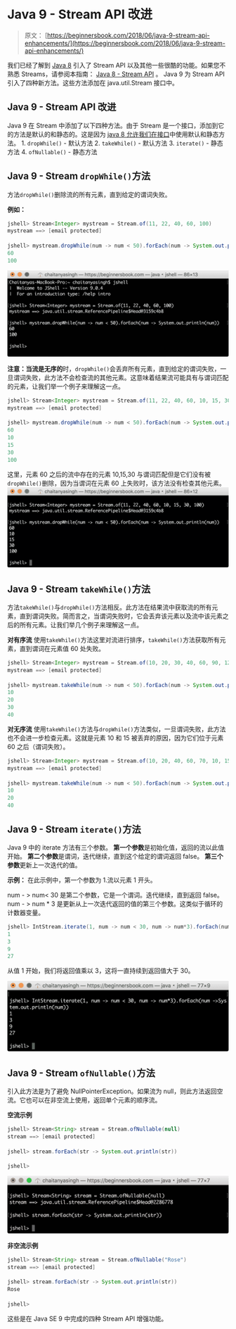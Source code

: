 # Java 9 - Stream API 改进

> 原文： [https://beginnersbook.com/2018/06/java-9-stream-api-enhancements/](https://beginnersbook.com/2018/06/java-9-stream-api-enhancements/)

我们已经了解到 [Java 8](https://beginnersbook.com/2017/10/java-8-features-with-examples/) 引入了 Stream API 以及其他一些很酷的功能。如果您不熟悉 Streams，请参阅本指南： [Java 8 - Stream API](https://beginnersbook.com/2017/10/java-8-stream-tutorial/) 。 Java 9 为 Stream API 引入了四种新方法。这些方法添加在 java.util.Stream 接口中。

## Java 9 - Stream API 改进

Java 9 在 Stream 中添加了以下四种方法。由于 Stream 是一个接口，添加到它的方法是默认的和静态的。这是因为 [java 8 允许我们在接口](https://beginnersbook.com/2017/10/java-8-interface-changes-default-method-and-static-method/)中使用默认和静态方法。
1\. `dropWhile()` - 默认方法
2\. `takeWhile()` - 默认方法
3\. `iterate()` - 静态方法
4\. `ofNullable()` - 静态方法

## Java 9 - Stream `dropWhile()`方法

方法`dropWhile()`删除流的所有元素，直到给定的谓词失败。

**例如：**

```java
jshell> Stream<Integer> mystream = Stream.of(11, 22, 40, 60, 100)
mystream ==> [email protected]

jshell> mystream.dropWhile(num -> num < 50).forEach(num -> System.out.println(num))
60
100

```

![Java 9 Stream doWhile() method](img/54941df0800369b7e8297ad1388591be.jpg)

**注意：当流是无序的**时，`dropWhile()`会丢弃所​​有元素，直到给定的谓词失败，一旦谓词失败，此方法不会检查流的其他元素。这意味着结果流可能具有与谓词匹配的元素，让我们举一个例子来理解这一点。

```java
jshell> Stream<Integer> mystream = Stream.of(11, 22, 40, 60, 10, 15, 30, 100)
mystream ==> [email protected]

jshell> mystream.dropWhile(num -> num < 50).forEach(num -> System.out.println(num))
60
10
15
30
100
```

这里，元素 60 之后的流中存在的元素 10,15,30 与谓词匹配但是它们没有被`dropWhile()`删除，因为当谓词在元素 60 上失败时，该方法没有检查其他元素。
![Java 9 dropWhile() method unordered stream](img/8e3ecd15e8165e0f3e46782b2dece07e.jpg)

## Java 9 - Stream `takeWhile()`方法

方法`takeWhile()`与`dropWhile()`方法相反。此方法在结果流中获取流的所有元素，直到谓词失败。简而言之，当谓词失败时，它会丢弃该元素以及流中该元素之后的所有元素。让我们举几个例子来理解这一点。

**对有序流**
使用`takeWhile()`方法这里对流进行排序，`takeWhile()`方法获取所有元素，直到谓词在元素值 60 处失败。

```java
jshell> Stream<Integer> mystream = Stream.of(10, 20, 30, 40, 60, 90, 120)
mystream ==> [email protected]

jshell> mystream.takeWhile(num -> num < 50).forEach(num -> System.out.println(num))
10
20
30
40
```

**对无序流**
使用`takeWhile()`方法与`dropWhile()`方法类似，一旦谓词失败，此方法也不会进一步检查元素。这就是元素 10 和 15 被丢弃的原因，因为它们位于元素 60 之后（谓词失败）。

```java
jshell> Stream<Integer> mystream = Stream.of(10, 20, 40, 60, 70, 10, 15, 100)
mystream ==> [email protected]

jshell> mystream.takeWhile(num -> num < 50).forEach(num -> System.out.println(num))
10
20
40
```

## Java 9 - Stream `iterate()`方法

Java 9 中的 iterate 方法有三个参数。
**第一个参数**是初始化值，返回的流以此值开始。
**第二个参数**是谓词，迭代继续，直到这个给定的谓词返回 false。
**第三个参数**更新上一次迭代的值。

**示例：**
在此示例中，第一个参数为 1.流以元素 1 开头。

num - &gt; num&lt; 30 是第二个参数，它是一个谓词。迭代继续，直到返回 false。 num - &gt; num * 3 是更新从上一次迭代返回的值的第三个参数。这类似于循环的计数器变量。

```java
jshell> IntStream.iterate(1, num -> num < 30, num -> num*3).forEach(num ->System.out.println(num))
1
3
9
27
```

从值 1 开始，我们将返回值乘以 3，这将一直持续到返回值大于 30。

![Java 9 Iterate method](img/5c44fc1fd906f198816b546d4dbedb10.jpg)

## Java 9 - Stream `ofNullable()`方法

引入此方法是为了避免 NullPointerException。如果流为 null，则此方法返回空流。它也可以在非空流上使用，返回单个元素的顺序流。

**空流示例**

```java
jshell> Stream<String> stream = Stream.ofNullable(null)
stream ==> [email protected]

jshell> stream.forEach(str -> System.out.println(str))

jshell>
```

![Java 9 ofNullable() method](img/5162d92a7f27d1afb9a4b6aa808ec1c7.jpg)

**非空流示例**

```java
jshell> Stream<String> stream = Stream.ofNullable("Rose")
stream ==> [email protected]

jshell> stream.forEach(str -> System.out.println(str))
Rose

jshell>
```

这些是在 Java SE 9 中完成的四种 Stream API 增强功能。